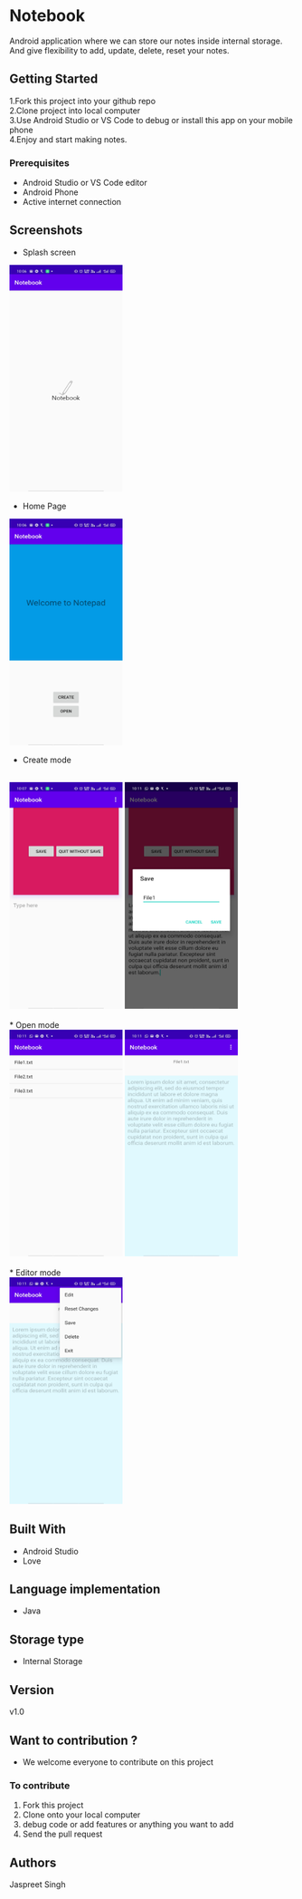 # Notebook

Android application where we can store our notes inside internal storage. And give flexibility to add, update, delete, reset your notes. 

## Getting Started

1.Fork this project into your github repo</br>
2.Clone project into local computer</br>
3.Use Android Studio or VS Code to debug or install this app on your mobile phone</br>
4.Enjoy and start making notes.

### Prerequisites
* Android Studio or VS Code editor </br>
* Android Phone </br>
* Active internet connection


## Screenshots

* Splash screen
<img src="Screenshot/a (1).jpg" width=200 height=400 />

* Home Page
<img src="Screenshot/a (2).jpg" width=200 height=400 />

* Create mode
</br>
<span>
<img src="Screenshot/a (3).jpg" width=200 height=400 />
<img src="Screenshot/a (5).jpg" width=200 height=400 />
</span>
</br>
</br>
* Open mode
</br>
<span>
<img src="Screenshot/a (7).jpg" width=200 height=400 />
<img src="Screenshot/a (8).jpg" width=200 height=400 />
</span>
</br></br>
* Editor mode
</br>
<span>
<img src="Screenshot/a (9).jpg" width=200 height=400 />

</span>

## Built With

* Android Studio
* Love

## Language implementation
* Java
## Storage type
* Internal Storage

## Version

v1.0
## Want to contribution ?
* We welcome everyone to contribute on this project
### To contribute
1. Fork this project
2. Clone onto your local computer
3. debug code or add features or anything you want to add
4. Send the pull request

## Authors

Jaspreet Singh

